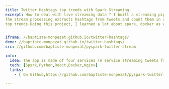 ```yaml
---
title: Twitter Hashtags top trends with Spark Streaming.
excerpt: How to deal with live streaming data ? I built a streaming pipeline with spark that processes live tweets coming from the twitter api. 
The stream processing extracts hashtags from tweets and count them in a 10 minutes window. The count is then sent to the front-end to visualize Hashtags 
top trends.Doing this project, I learned a lot about spark, docker as well as nginx for web proxy. 


iframe: //baptiste-monpezat.github.io/twitter-hashtags/
demo: //baptiste-monpezat.github.io/twitter-hashtags/
src: //github.com/baptiste-monpezat/pyspark-twitter-stream

info:
  idea: The app is made of four services (A service streaming tweets from twitter, a spark service processing tweets and counting hashtags, a node web server, and a web a proxy). Each service is containerized and communicate with each other using web sockets. The front-end is a react app displaying a race chart of hashtags top trends. 
  tech: [Spark,Python,React,Docker,Nginx]
  links:
    - [ On Github,https://github.com/baptiste-monpezat/pyspark-twitter-stream]

---
```

